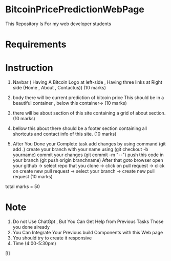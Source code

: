 # BitcoinPricePredictionWebPage
This Repository Is For my web developer students 
# Requirements 

# Instruction
1. Navbar ( Having A Bitcoin Logo  at left-side , Having three links at Right side (Home , About , Contactus))  (10 marks)
2. body there will be current prediction of bitcoin price This should be in a beautiful container , below this container-> (10 marks)
3. there will be about section of this site containing a grid of about section. (10 marks)
4. bellow this about there should be a footer section containing all shortcuts and contact info of this site. (10 marks)

5. After You Done your Complete task add changes by using command (git add .) create your branch with your name using (git checkout -b yourname) commit your changes (git commit -m "--")
push this code in your branch (git push origin branchname) 
After that goto browser open your github -> select repo that you clone -> click on pull request -> click on create new pull request -> select your branch -> create new pull request 
(10 marks) 


total marks = 50



# Note

1. Do not Use ChatGpt , But You Can Get Help from Previous Tasks Those you done already 
2. You Can Integrate Your Previous build Components with this Web page 
3. You should try to create it responsive 
4. Time (4:00-5:30pm) 

[!]








